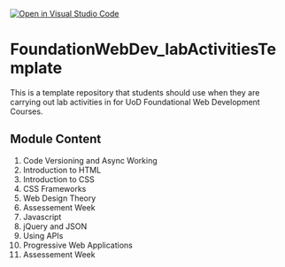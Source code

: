 [![Open in Visual Studio Code](https://classroom.github.com/assets/open-in-vscode-c66648af7eb3fe8bc4f294546bfd86ef473780cde1dea487d3c4ff354943c9ae.svg)](https://classroom.github.com/online_ide?assignment_repo_id=8647647&assignment_repo_type=AssignmentRepo)
# FoundationWebDev_labActivitiesTemplate
This is a template repository that students should use when they are carrying out lab activities in for UoD Foundational Web Development Courses.

## Module Content

1. Code Versioning and Async Working
2. Introduction to HTML
3. Introduction to CSS
4. CSS Frameworks
5. Web Design Theory
6. Assessement Week
7. Javascript
8. jQuery and JSON
9. Using APIs
10. Progressive Web Applications
11. Assessement Week